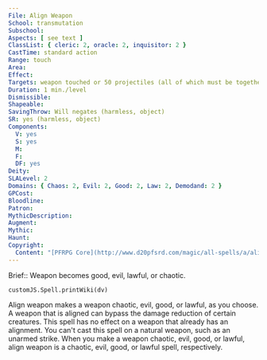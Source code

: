 ```yaml
---
File: Align Weapon
School: transmutation
Subschool: 
Aspects: [ see text ]
ClassList: { cleric: 2, oracle: 2, inquisitor: 2 }
CastTime: standard action
Range: touch
Area: 
Effect: 
Targets: weapon touched or 50 projectiles (all of which must be together at the time of casting)
Duration: 1 min./level
Dismissible: 
Shapeable: 
SavingThrow: Will negates (harmless, object)
SR: yes (harmless, object)
Components:
  V: yes
  S: yes
  M: 
  F: 
  DF: yes
Deity: 
SLALevel: 2
Domains: { Chaos: 2, Evil: 2, Good: 2, Law: 2, Demodand: 2 }
GPCost: 
Bloodline: 
Patron: 
MythicDescription: 
Augment: 
Mythic: 
Haunt: 
Copyright:
  Content: "[PFRPG Core](http://www.d20pfsrd.com/magic/all-spells/a/align-weapon)"
---
```

Brief:: Weapon becomes good, evil, lawful, or chaotic.

```dataviewjs
customJS.Spell.printWiki(dv)
```

Align weapon makes a weapon chaotic, evil, good, or lawful, as you choose. A weapon that is aligned can bypass the damage reduction of certain creatures. This spell has no effect on a weapon that already has an alignment. You can't cast this spell on a natural weapon, such as an unarmed strike. When you make a weapon chaotic, evil, good, or lawful, align weapon is a chaotic, evil, good, or lawful spell, respectively.
